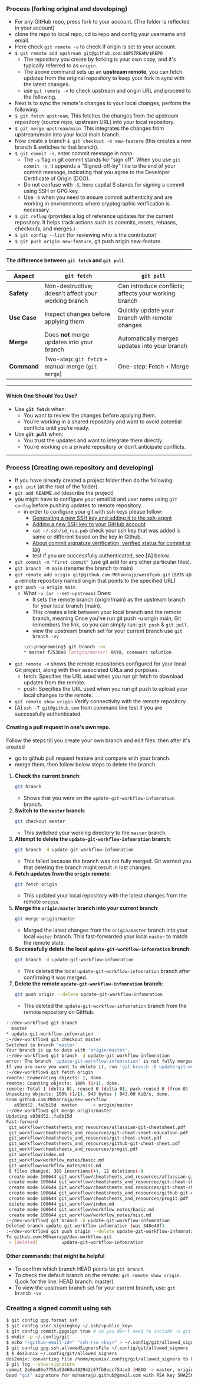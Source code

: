 ### Process (forking original and developing)
- For any GitHub repo, press fork to your account. (The folder is reflected in your account)
- clone the repo to local repo, cd to repo and config your username and email.
- Here check `git remote -v` to check if origin is set to your account.
- `$ git remote add upstream git@github.com:$UPSTREAM/$REPO`
   - The repository you create by forking is your own copy, and it's typically referred to as `origin`.
   - The above command sets up an **upstream remote**, you can fetch updates from the original repository
     to keep your fork in sync with the latest changes.
   - use `git remote -v` to check upstream and origin URL and proceed to the following.
- Next is to sync the remote's changes to your local changes, perform the following:
- `$ git fetch upstream`, This fetches the changes from the upstream repository (source repo, upstream URL)
   into your local repository.
- `$ git merge upstream/main `This integrates the changes from upstream/main into your local main branch.
- Now create a branch `$ git checkout -b new-feature` (this creates a new branch & switches to that branch).
- `$ git commit -s`, enter commit message in nano.
   - The `-s` flag in git commit stands for "sign off". When you use `git commit -s`, it appends a "Signed-off-by"
     line to the end of your commit message, indicating that you agree to the Developer Certificate of Origin (DCO). 
   - Do not confuse with `-S`, here capital S stands for signing a commit using SSH or GPG key.
   - Use `-S` when you need to ensure commit authenticity and are working in environments where cryptographic 
     verification is necessary.    
- `$ git reflog` (provides a log of reference updates for the current repository. It helps track actions such as 
   commits, resets, rebases, checkouts, and merges.)
- `$ git config --list` (for reviewing who is the contributor)
- `$ git push origin new-feature`, git push origin new-feature.

---

#### The difference between `git fetch` and `git pull` 

| Aspect             | `git fetch`                                         | `git pull`                                      |
|--------------------|-----------------------------------------------------|------------------------------------------------|
| **Safety**         | Non-destructive; doesn’t affect your working branch | Can introduce conflicts; affects your working branch |
| **Use Case**       | Inspect changes before applying them               | Quickly update your branch with remote changes |
| **Merge**          | Does **not** merge updates into your branch         | Automatically merges updates into your branch  |
| **Command**        | Two-step: `git fetch` + manual merge (`git merge`)  | One-step: Fetch + Merge                        |
---

#### **Which One Should You Use?**
- Use **`git fetch`** when:
  - You want to review the changes before applying them.
  - You’re working in a shared repository and want to avoid potential conflicts until you’re ready.
- Use **`git pull`** when:
  - You trust the updates and want to integrate them directly.
  - You’re working on a private repository or don’t anticipate conflicts.
---

### Process (Creating own repository and developing)
- If you have already created a project folder then do the following:
- `git init` (at the root of the folder)
- `git add README.md` (describe the project)
- you might have to configure your email id and user name using `git config` before pushing updates to remote repository.
   - in order to configure your git with ssh keys please follow: 
      - [Generating a new SSH key and adding it to the ssh-agent](https://docs.github.com/en/authentication/connecting-to-github-with-ssh/generating-a-new-ssh-key-and-adding-it-to-the-ssh-agent)
      - [Adding a new SSH key to your GitHub account](https://docs.github.com/en/authentication/connecting-to-github-with-ssh/adding-a-new-ssh-key-to-your-github-account)
      - `cat ~/.ssh/id_rsa.pub` check your ssh key that was added is same or different based on the key in Github.
      - [About commit signature verification, verified status for commit or tag](https://docs.github.com/en/authentication/managing-commit-signature-verification/about-commit-signature-verification)
      - test if you are successfully authenticated, see [A] below.
- `git commit -m "first commit"` (use git add for any other particular files).
- `git branch -M main` (rename the branch to main)
- `git remote add origin git@github.com:M0hanrajp/wesdfgvb.git` 
   (sets up a remote repository named origin that points to the specified URL)
- `git push -u origin main`
   - What `-u (or --set-upstream)` Does:
      - It sets the remote branch (origin/main) as the upstream branch for your local branch (main).
      - This creates a link between your local branch and the remote branch, meaning Once you've run 
        git push -u origin main, Git remembers the link, so you can simply run: `git push` & `git pull`.
      - view the upstream branch set for your current branch use `git branch -vv`
      ```bash
      ~/c-programming$ git branch -vv
      * master f2538a0 [origin/master] 8KYU, codewars solution
      ```
- `git remote -v` shows the remote repositories configured for your local Git project, along with their associated URLs and purposes.
   - fetch: Specifies the URL used when you run git fetch to download updates from the remote.
   - push: Specifies the URL used when you run git push to upload your local changes to the remote.
- `git remote show origin` Verify connectivity with the remote repository.
- [A] `ssh -T git@github.com` from command line test if you are successfully authenticated.

#### Creating a pull request in one's own repo.

Follow the steps till you create your own branch and edit files. then after it's created 
- go to github pull request feature and compare with your branch.
- merge them, then follow below steps to delete the branch.

1. **Check the current branch**:
   ```bash
   git branch
   ```
   - Shows that you were on the `update-git-workflow-infomration` branch.
2. **Switch to the `master` branch**:
   ```bash
   git checkout master
   ```
   - This switched your working directory to the `master` branch.
3. **Attempt to delete the `update-git-workflow-infomration` branch**:
   ```bash
   git branch -d update-git-workflow-infomration
   ```
   - This failed because the branch was not fully merged. Git warned you that deleting the branch might result in lost changes.
4. **Fetch updates from the `origin` remote**:
   ```bash
   git fetch origin
   ```
   - This updated your local repository with the latest changes from the remote `origin`.
5. **Merge the `origin/master` branch into your current branch**:
   ```bash
   git merge origin/master
   ```
   - Merged the latest changes from the `origin/master` branch into your local `master` branch. This fast-forwarded your local `master` to match the remote state.
6. **Successfully delete the local `update-git-workflow-infomration` branch**:
   ```bash
   git branch -d update-git-workflow-infomration
   ```
   - This deleted the local `update-git-workflow-infomration` branch after confirming it was merged.
7. **Delete the remote `update-git-workflow-infomration` branch**:
   ```bash
   git push origin --delete update-git-workflow-infomration
   ```
   - This deleted the `update-git-workflow-infomration` branch from the remote repository on GitHub.
```bash
:~/dev-workflow$ git branch
  master
* update-git-workflow-infomration
:~/dev-workflow$ git checkout master
Switched to branch 'master'
Your branch is up to date with 'origin/master'.
:~/dev-workflow$ git branch -d update-git-workflow-infomration
error: The branch 'update-git-workflow-infomration' is not fully merged.
If you are sure you want to delete it, run 'git branch -D update-git-workflow-infomration'.
:~/dev-workflow$ git fetch origin
remote: Enumerating objects: 1, done.
remote: Counting objects: 100% (1/1), done.
remote: Total 1 (delta 0), reused 0 (delta 0), pack-reused 0 (from 0)
Unpacking objects: 100% (1/1), 943 bytes | 943.00 KiB/s, done.
From github.com:M0hanrajp/dev-workflow
   a93dd52..fa8b15d  master     -> origin/master
:~/dev-workflow$ git merge origin/master
Updating a93dd52..fa8b15d
Fast-forward
 git_workflow/cheatsheets_and_resources/atlassian-git-cheatsheet.pdf  | Bin 0 -> 104846 bytes
 git_workflow/cheatsheets_and_resources/git-cheat-sheet-education.pdf | Bin 0 -> 100194 bytes
 git_workflow/cheatsheets_and_resources/git-cheat-sheet.pdf           | Bin 0 -> 79730 bytes
 git_workflow/cheatsheets_and_resources/github-git-cheat-sheet.pdf    | Bin 0 -> 405266 bytes
 git_workflow/cheatsheets_and_resources/progit.pdf                    | Bin 0 -> 18834430 bytes
 git_workflow/index.md                                                |  12 -----
 git_workflow/workflow_notes/basic.md                                 |  80 +++++++++++++++++++++++++++++
 git_workflow/workflow_notes/misc.md                                  | 309 +++++++++++++++++++++++++++++++++++++++++++++++++++++++++++++++++++++++++++++++++++++++++++++++++++++++++++++++
 8 files changed, 389 insertions(+), 12 deletions(-)
 create mode 100644 git_workflow/cheatsheets_and_resources/atlassian-git-cheatsheet.pdf
 create mode 100644 git_workflow/cheatsheets_and_resources/git-cheat-sheet-education.pdf
 create mode 100644 git_workflow/cheatsheets_and_resources/git-cheat-sheet.pdf
 create mode 100644 git_workflow/cheatsheets_and_resources/github-git-cheat-sheet.pdf
 create mode 100644 git_workflow/cheatsheets_and_resources/progit.pdf
 delete mode 100644 git_workflow/index.md
 create mode 100644 git_workflow/workflow_notes/basic.md
 create mode 100644 git_workflow/workflow_notes/misc.md
:~/dev-workflow$ git branch -d update-git-workflow-infomration
Deleted branch update-git-workflow-infomration (was 348e40f).
:~/dev-workflow$ git push origin --delete update-git-workflow-infomration
To github.com:M0hanrajp/dev-workflow.git
 - [deleted]         update-git-workflow-infomration
```
#### **Other commands: that might be helpful**

- To confirm which branch HEAD points to: `git branch`.
- To check the default branch on the remote: `git remote show origin`. (Look for the line: HEAD branch: master).
- To view the upstream branch set for your current branch, use: `git branch -vv`

### Creating a signed commit using ssh
```bash
$ git config gpg.format ssh
$ git config user.signingkey ~/.ssh/<public_key>
$ git config commit.gpgsign true # so you don't need to include -S git commit -S -m "YOUR_COMMIT_MESSAGE"
$ mkdir -p ~/.config/git
$ echo "<github-email-id>" "ssh-rsa <key>" > ~/.config/git/allowed_signers
$ git config gpg.ssh.allowedSignersFile ~/.config/git/allowed_signers
$ $ dos2unix ~/.config/git/allowed_signers
dos2unix: converting file /home/mpunix/.config/git/allowed_signers to Unix format...
$ git log --show-signature
commit 2e6ea86e7755a93469a482942c67fb9eccf54ce3 (HEAD -> master, origin/master, origin/HEAD)
Good "git" signature for mohanrajp.github@gmail.com with RSA key SHA256:qxKPkeIUJaiU3kQMDRcfsWjLnsdlgpJ7fkDslFHWodA
```
